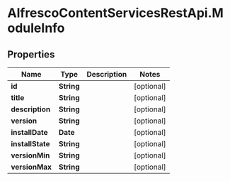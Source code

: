 # AlfrescoContentServicesRestApi.ModuleInfo

## Properties
Name | Type | Description | Notes
------------ | ------------- | ------------- | -------------
**id** | **String** |  | [optional] 
**title** | **String** |  | [optional] 
**description** | **String** |  | [optional] 
**version** | **String** |  | [optional] 
**installDate** | **Date** |  | [optional] 
**installState** | **String** |  | [optional] 
**versionMin** | **String** |  | [optional] 
**versionMax** | **String** |  | [optional] 


